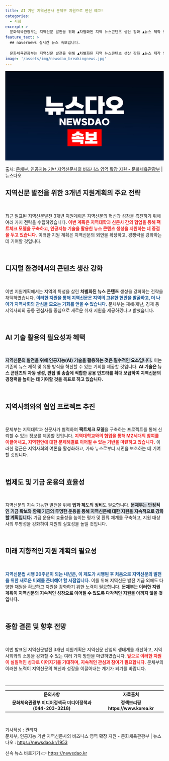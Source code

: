 ```yaml
---
title: AI 기반 지역신문사 문체부 지원으로 변신 예고!
categories:
  - 사회
excerpt: >
  문화체육관광부는 지역신문 발전을 위해 ▲차별화된 지역 뉴스콘텐츠 생산 강화 ▲뉴스 제작 인공지능 활용과 기술…
feature_text: >
  ## navernews 실시간 뉴스 속보입니다.

  문화체육관광부는 지역신문 발전을 위해 ▲차별화된 지역 뉴스콘텐츠 생산 강화 ▲뉴스 제작 인공지능 활용과 기술…
image: '/assets/img/newsdao_breakingnews.jpg'
---
```


![뉴스다오 속보](/assets/img/newsdao_breakingnews.jpg)

<p>출처: <a href="https://newsdao.kr/1953" rel="dofollow">문체부, 인공지능 기반 지역신문사의 비즈니스 영역 확장 지원 - 문화체육관광부</a> | 뉴스다오</p>

<h2 data-ke-size="size26">지역신문 발전을 위한 3개년 지원계획의 주요 전략</h2>

<p data-ke-size="size16">&nbsp;</p>

최근 발표된 지역신문발전 3개년 지원계획은 지역신문의 혁신과 성장을 촉진하기 위해 여러 가지 전략을 수립하였습니다. <b><span style="color: #ee2323;">이번 계획은 지역대학과 신문사 간의 협업을 통해 팩트체크 모델을 구축하고, 인공지능 기술을 활용한 뉴스 콘텐츠 생성을 지원하는 데 중점을 두고 있습니다.</span></b> 이러한 지원 계획은 지역신문의 외연을 확장하고, 경쟁력을 강화하는 데 기여할 것입니다. 

<p data-ke-size="size16">&nbsp;</p>

<h2 data-ke-size="size26">디지털 환경에서의 콘텐츠 생산 강화</h2>

<p data-ke-size="size16">&nbsp;</p>

이번 지원계획에서는 지역의 특성을 살린 <b>차별화된 뉴스 콘텐츠</b> 생성을 강화하는 전략을 채택하였습니다. <b><span style="color: #1a5490;">이러한 지원을 통해 지역신문은 지역의 고유한 현안을 발굴하고, 더 나아가 지역사회의 관심을 모으는 기회를 얻을 수 있습니다.</span></b> 문체부는 재해·재난, 경제 등 지역사회의 공동 관심사를 중심으로 새로운 취재 지원을 제공하겠다고 밝혔습니다. 

<p data-ke-size="size16">&nbsp;</p>

<h2 data-ke-size="size26">AI 기술 활용의 필요성과 혜택</h2>

<p data-ke-size="size16">&nbsp;</p>

<b><span style="background-color: #21538527;">지역신문의 발전을 위해 인공지능(AI) 기술을 활용하는 것은 필수적인 요소입니다.</span></b> 이는 기존의 뉴스 제작 및 유통 방식을 혁신할 수 있는 기회를 제공할 것입니다. <b>AI 기술은 뉴스 콘텐츠의 자동 생성, 편집 및 송출에 적합한 공용 인프라를 확대 보급하여 지역신문의 경쟁력을 높이는 데 기여할 것을 목표로 하고 있습니다.</b> 

<p data-ke-size="size16">&nbsp;</p>

<h2 data-ke-size="size26">지역사회와의 협업 프로젝트 추진</h2>

<p data-ke-size="size16">&nbsp;</p>

문체부는 지역대학과 신문사가 협력하여 <b>팩트체크 모델</b>을 구축하는 프로젝트를 통해 신뢰할 수 있는 정보를 제공할 것입니다. <b><span style="color: #ee2323;">지역대학교와의 협업을 통해 MZ세대의 참여를 이끌어내고, 지역현안에 대한 문제해결로 이어질 수 있는 기반을 마련하고 있습니다.</span></b> 이러한 접근은 지역사회의 여론을 활성화하고, 가짜 뉴스로부터 시민을 보호하는 데 기여할 것입니다.

<p data-ke-size="size16">&nbsp;</p>

<h2 data-ke-size="size26">법제도 및 기금 운용의 효율성</h2>

<p data-ke-size="size16">&nbsp;</p>

지역신문의 지속 가능한 발전을 위해 <b>법과 제도의 정비</b>도 필요합니다. <b><span style="background-color: #21538527;">문체부는 안정적인 기금 확보와 함께 기금의 투명한 운용을 통해 지역신문에 대한 지원을 지속적으로 강화할 계획입니다.</span></b> 기금 운용의 효율성을 높이는 평가 및 환류 체계를 구축하고, 지원 대상사의 투명성을 강화하여 지원의 실효성을 높일 것입니다.

<p data-ke-size="size16">&nbsp;</p>

<h2 data-ke-size="size26">미래 지향적인 지원 계획의 필요성</h2>

<p data-ke-size="size16">&nbsp;</p>

<b><span style="color: #1a5490;">지역신문법 시행 20주년이 되는 내년은, 이 제도가 시행된 후 처음으로 지역신문의 발전을 위한 새로운 미래를 준비해야 할 시점입니다.</span></b> 이를 위해 지역신문 발전 기금 외에도 다양한 재원을 확보하고 지원을 강화하기 위한 노력이 필요합니다. <b>문체부는 이러한 지원 계획이 지역신문의 지속적인 성장으로 이어질 수 있도록 다각적인 지원을 아끼지 않을 것입니다.</b>

<p data-ke-size="size16">&nbsp;</p>

<h2 data-ke-size="size26">종합 결론 및 향후 전망</h2>

<p data-ke-size="size16">&nbsp;</p>

이번 발표된 지역신문발전 3개년 지원계획은 지역신문 산업의 생태계를 개선하고, 지역사회와의 소통을 강화할 수 있는 여러 가지 방안을 마련하였습니다. <b><span style="color: #ee2323;">앞으로 이러한 지원이 실질적인 성과로 이어지기를 기대하며, 지속적인 관심과 참여가 필요합니다.</span></b> 문체부의 이러한 노력이 지역신문의 혁신과 성장을 이끌어내는 계기가 되기를 바랍니다. 

<p data-ke-size="size16">&nbsp;</p>

<hr>

<table style="width: 100%;">
<tbody>
<tr>
<td style="text-align: center; height: 17px;"><b>문의사항</b></td>
<td style="text-align: center; height: 17px;"><b>자료출처</b></td>
</tr>
<tr>
<td style="text-align: center; height: 17px;"><b>문화체육관광부 미디어정책국 미디어정책과 (044-203-3218)</b></td>
<td style="text-align: center; height: 17px;"><b>정책브리핑 https://www.korea.kr</b></td>
</tr>
</tbody>
</table>

<p data-ke-size="size16">&nbsp;</p>

기사작성 : 관리자<br>
문체부, 인공지능 기반 지역신문사의 비즈니스 영역 확장 지원 - 문화체육관광부 | 뉴스다오  : <a href="https://newsdao.kr/1953">https://newsdao.kr/1953</a> 

신속 뉴스 바로가기 👉 <a href="https://newsdao.kr" rel="dofollow">https://newsdao.kr</a>


